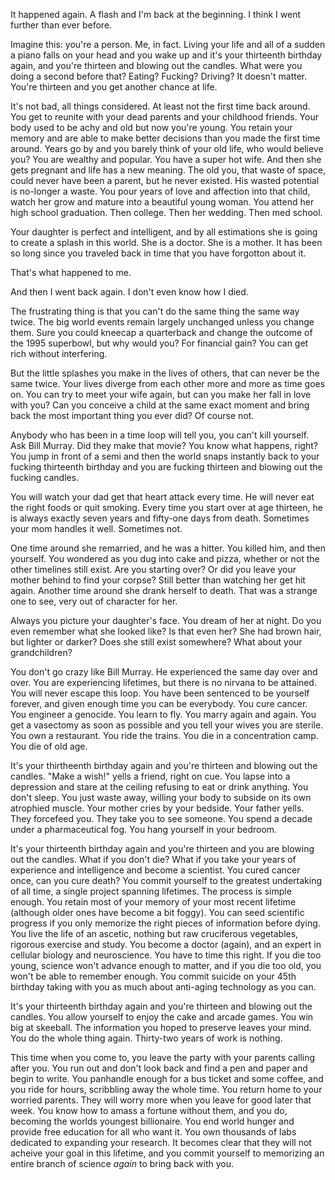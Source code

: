 It happened again. A flash and I'm back at the beginning. I think I went further than ever before.

Imagine this: you're a person. Me, in fact. Living your life and all of a sudden a piano falls on your head and you wake up and it's your thirteenth birthday again, and you're thirteen and blowing out the candles. What were you doing a second before that? Eating? Fucking? Driving? It doesn't matter. You're thirteen and you get another chance at life.

It's not bad, all things considered. At least not the first time back around. You get to reunite with your dead parents and your childhood friends. Your body used to be achy and old but now you're young. You retain your memory and are able to make better decisions than you made the first time around. Years go by and you barely think of your old life, who would believe you? You are wealthy and popular. You have a super hot wife. And then she gets pregnant and life has a new meaning. The old you, that waste of space, could never have been a parent, but he never existed. His wasted potential is no-longer a waste. You pour years of love and affection into that child, watch her grow and mature into a beautiful young woman. You attend her high school graduation. Then college. Then her wedding. Then med school.

Your daughter is perfect and intelligent, and by all estimations she is going to create a splash in this world. She is a doctor. She is a mother. It has been so long since you traveled back in time that you have forgotton about it. 

That's what happened to me.

And then I went back again. I don't even know how I died.

The frustrating thing is that you can't do the same thing the same way twice. The big world events remain largely unchanged unless you change them. Sure you could kneecap a quarterback and change the outcome of the 1995 superbowl, but why would you? For financial gain? You can get rich without interfering.

But the little splashes you make in the lives of others, that can never be the same twice. Your lives diverge from each other more and more as time goes on. You can try to meet your wife again, but can you make her fall in love with you? Can you conceive a child at the same exact moment and bring back the most important thing you ever did? Of course not.

Anybody who has been in a time loop will tell you, you can't kill yourself. Ask Bill Murray. Did they make that movie? You know what happens, right? You jump in front of a semi and then the world snaps instantly back to your fucking thirteenth birthday and you are fucking thirteen and blowing out the fucking candles. 

You will watch your dad get that heart attack every time. He will never eat the right foods or quit smoking. Every time you start over at age thirteen, he is always exactly seven years and fifty-one days from death. Sometimes your mom handles it well. Sometimes not. 

One time around she remarried, and he was a hitter. You killed him, and then yourself. You wondered as you dug into cake and pizza, whether or not the other timelines still exist. Are you starting over? Or did you leave your mother behind to find your corpse? Still better than watching her get hit again. Another time around she drank herself to death. That was a strange one to see, very out of character for her.

Always you picture your daughter's face. You dream of her at night. Do you even remember what she looked like? Is that even her? She had brown hair, but lighter or darker? Does she still exist somewhere? What about your grandchildren?

You don't go crazy like Bill Murray. He experienced the same day over and over. You are experiencing lifetimes, but there is no nirvana to be attained. You will never escape this loop. You have been sentenced to be yourself forever, and given enough time you can be everybody. You cure cancer. You engineer a genocide. You learn to fly. You marry again and again. You get a vasectomy as soon as possible and you tell your wives you are sterile. You own a restaurant. You ride the trains. You die in a concentration camp. You die of old age.

It's your thirtheenth birthday again and you're thirteen and blowing out the candles. "Make a wish!" yells a friend, right on cue. You lapse into a depression and stare at the ceiling refusing to eat or drink anything. You don't sleep. You just waste away, willing your body to subside on its own atrophied muscle. Your mother cries by your bedside. Your father yells. They forcefeed you. They take you to see someone. You spend a decade under a pharmaceutical fog. You hang yourself in your bedroom.

It's your thirteenth birthday again and you're thirteen and you are blowing out the candles. What if you don't die? What if you take your years of experience and intelligence and become a scientist. You cured cancer once, can you cure death? You commit yourself to the greatest undertaking of all time, a single project spanning lifetimes. The process is simple enough. You retain most of your memory of your most recent lifetime (although older ones have become a bit foggy). You can seed scientific progress if you only memorize the right pieces of information before dying. You live the life of an ascetic, nothing but raw cruciferous vegetables, rigorous exercise and study. You become a doctor (again), and an expert in cellular biology and neuroscience. You have to time this right. If you die too young, science won't advance enough to matter, and if you die too old, you won't be able to remember enough. You commit suicide on your 45th birthday taking with you as much about anti-aging technology as you can.

It's your thirteenth birthday again and you're thirteen and blowing out the candles. You allow yourself to enjoy the cake and arcade games. You win big at skeeball. The information you hoped to preserve leaves your mind. You do the whole thing again. Thirty-two years of work is nothing.

This time when you come to, you leave the party with your parents calling after you. You run out and don't look back and find a pen and paper and begin to write. You panhandle enough for a bus ticket and some coffee, and you ride for hours, scribbling away the whole time. You return home to your worried parents. They will worry more when you leave for good later that week. You know how to amass a fortune without them, and you do, becoming the worlds youngest billionaire. You end world hunger and provide free education for all who want it. You own thousands of labs dedicated to expanding your research. It becomes clear that they will not acheive your goal in this lifetime, and you commit yourself to memorizing an entire branch of science *again* to bring back with you.

